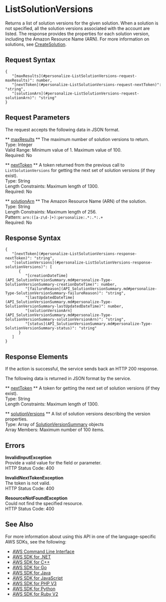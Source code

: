 # ListSolutionVersions<a name="API_ListSolutionVersions"></a>

Returns a list of solution versions for the given solution\. When a solution is not specified, all the solution versions associated with the account are listed\. The response provides the properties for each solution version, including the Amazon Resource Name \(ARN\)\. For more information on solutions, see [CreateSolution](API_CreateSolution.md)\.

## Request Syntax<a name="API_ListSolutionVersions_RequestSyntax"></a>

```
{
   "[maxResults](#personalize-ListSolutionVersions-request-maxResults)": number,
   "[nextToken](#personalize-ListSolutionVersions-request-nextToken)": "string",
   "[solutionArn](#personalize-ListSolutionVersions-request-solutionArn)": "string"
}
```

## Request Parameters<a name="API_ListSolutionVersions_RequestParameters"></a>

The request accepts the following data in JSON format\.

 ** [maxResults](#API_ListSolutionVersions_RequestSyntax) **   <a name="personalize-ListSolutionVersions-request-maxResults"></a>
The maximum number of solution versions to return\.  
Type: Integer  
Valid Range: Minimum value of 1\. Maximum value of 100\.  
Required: No

 ** [nextToken](#API_ListSolutionVersions_RequestSyntax) **   <a name="personalize-ListSolutionVersions-request-nextToken"></a>
A token returned from the previous call to `ListSolutionVersions` for getting the next set of solution versions \(if they exist\)\.  
Type: String  
Length Constraints: Maximum length of 1300\.  
Required: No

 ** [solutionArn](#API_ListSolutionVersions_RequestSyntax) **   <a name="personalize-ListSolutionVersions-request-solutionArn"></a>
The Amazon Resource Name \(ARN\) of the solution\.  
Type: String  
Length Constraints: Maximum length of 256\.  
Pattern: `arn:([a-z\d-]+):personalize:.*:.*:.+`   
Required: No

## Response Syntax<a name="API_ListSolutionVersions_ResponseSyntax"></a>

```
{
   "[nextToken](#personalize-ListSolutionVersions-response-nextToken)": "string",
   "[solutionVersions](#personalize-ListSolutionVersions-response-solutionVersions)": [ 
      { 
         "[creationDateTime](API_SolutionVersionSummary.md#personalize-Type-SolutionVersionSummary-creationDateTime)": number,
         "[failureReason](API_SolutionVersionSummary.md#personalize-Type-SolutionVersionSummary-failureReason)": "string",
         "[lastUpdatedDateTime](API_SolutionVersionSummary.md#personalize-Type-SolutionVersionSummary-lastUpdatedDateTime)": number,
         "[solutionVersionArn](API_SolutionVersionSummary.md#personalize-Type-SolutionVersionSummary-solutionVersionArn)": "string",
         "[status](API_SolutionVersionSummary.md#personalize-Type-SolutionVersionSummary-status)": "string"
      }
   ]
}
```

## Response Elements<a name="API_ListSolutionVersions_ResponseElements"></a>

If the action is successful, the service sends back an HTTP 200 response\.

The following data is returned in JSON format by the service\.

 ** [nextToken](#API_ListSolutionVersions_ResponseSyntax) **   <a name="personalize-ListSolutionVersions-response-nextToken"></a>
A token for getting the next set of solution versions \(if they exist\)\.  
Type: String  
Length Constraints: Maximum length of 1300\.

 ** [solutionVersions](#API_ListSolutionVersions_ResponseSyntax) **   <a name="personalize-ListSolutionVersions-response-solutionVersions"></a>
A list of solution versions describing the version properties\.  
Type: Array of [SolutionVersionSummary](API_SolutionVersionSummary.md) objects  
Array Members: Maximum number of 100 items\.

## Errors<a name="API_ListSolutionVersions_Errors"></a>

 **InvalidInputException**   
Provide a valid value for the field or parameter\.  
HTTP Status Code: 400

 **InvalidNextTokenException**   
The token is not valid\.  
HTTP Status Code: 400

 **ResourceNotFoundException**   
Could not find the specified resource\.  
HTTP Status Code: 400

## See Also<a name="API_ListSolutionVersions_SeeAlso"></a>

For more information about using this API in one of the language\-specific AWS SDKs, see the following:
+  [AWS Command Line Interface](https://docs.aws.amazon.com/goto/aws-cli/personalize-2018-05-22/ListSolutionVersions) 
+  [AWS SDK for \.NET](https://docs.aws.amazon.com/goto/DotNetSDKV3/personalize-2018-05-22/ListSolutionVersions) 
+  [AWS SDK for C\+\+](https://docs.aws.amazon.com/goto/SdkForCpp/personalize-2018-05-22/ListSolutionVersions) 
+  [AWS SDK for Go](https://docs.aws.amazon.com/goto/SdkForGoV1/personalize-2018-05-22/ListSolutionVersions) 
+  [AWS SDK for Java](https://docs.aws.amazon.com/goto/SdkForJava/personalize-2018-05-22/ListSolutionVersions) 
+  [AWS SDK for JavaScript](https://docs.aws.amazon.com/goto/AWSJavaScriptSDK/personalize-2018-05-22/ListSolutionVersions) 
+  [AWS SDK for PHP V3](https://docs.aws.amazon.com/goto/SdkForPHPV3/personalize-2018-05-22/ListSolutionVersions) 
+  [AWS SDK for Python](https://docs.aws.amazon.com/goto/boto3/personalize-2018-05-22/ListSolutionVersions) 
+  [AWS SDK for Ruby V2](https://docs.aws.amazon.com/goto/SdkForRubyV2/personalize-2018-05-22/ListSolutionVersions) 